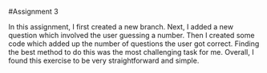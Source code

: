 #Assignment 3

In this assignment, I first created a new branch.  Next, I added a new question which involved the user guessing a number.  Then I created some code which added up the number of questions the user got correct.  Finding the best method to do this was the most challenging task for me.  Overall, I found this exercise to be very straightforward and simple.
